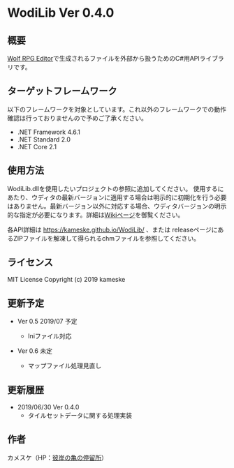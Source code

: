 WodiLib
Ver 0.4.0
====

概要
----------

[Wolf RPG Editor](https://www.silversecond.com/WolfRPGEditor/)で生成されるファイルを外部から扱うためのC#用APIライブラリです。

ターゲットフレームワーク
----------

以下のフレームワークを対象としています。これ以外のフレームワークでの動作確認は行っておりませんので予めご了承ください。

- .NET Framework 4.6.1
- .NET Standard 2.0
- .NET Core 2.1

使用方法
----------

WodiLib.dllを使用したいプロジェクトの参照に追加してください。
使用するにあたり、ウディタの最新バージョンに適用する場合は明示的に初期化を行う必要はありません。最新バージョン以外に対応する場合、ウディタバージョンの明示的な指定が必要になります。詳細は[Wikiページ](https://github.com/kameske/WodiLib/wiki/WoditorVersion)を御覧ください。

各API詳細は <https://kameske.github.io/WodiLib/> 、または releaseページにあるZIPファイルを解凍して得られるchmファイルを参照してください。

ライセンス
----------

MIT License Copyright (c) 2019 kameske

更新予定
----------

- Ver 0.5 2019/07 予定
  - Iniファイル対応

- Ver 0.6 未定
  - マップファイル処理見直し

更新履歴
----------

- 2019/06/30 Ver 0.4.0
  - タイルセットデータに関する処理実装

作者
----------

カメスケ（HP：[彼岸の亀の停留所](http://kameske027.php.xdomain.jp/)）